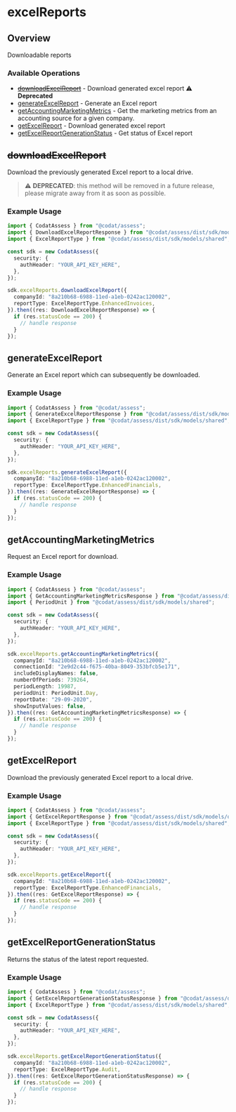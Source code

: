 # excelReports

## Overview

Downloadable reports

### Available Operations

* [~~downloadExcelReport~~](#downloadexcelreport) - Download generated excel report :warning: **Deprecated**
* [generateExcelReport](#generateexcelreport) - Generate an Excel report
* [getAccountingMarketingMetrics](#getaccountingmarketingmetrics) - Get the marketing metrics from an accounting source for a given company.
* [getExcelReport](#getexcelreport) - Download generated excel report
* [getExcelReportGenerationStatus](#getexcelreportgenerationstatus) - Get status of Excel report

## ~~downloadExcelReport~~

Download the previously generated Excel report to a local drive.

> :warning: **DEPRECATED**: this method will be removed in a future release, please migrate away from it as soon as possible.

### Example Usage

```typescript
import { CodatAssess } from "@codat/assess";
import { DownloadExcelReportResponse } from "@codat/assess/dist/sdk/models/operations";
import { ExcelReportType } from "@codat/assess/dist/sdk/models/shared";

const sdk = new CodatAssess({
  security: {
    authHeader: "YOUR_API_KEY_HERE",
  },
});

sdk.excelReports.downloadExcelReport({
  companyId: "8a210b68-6988-11ed-a1eb-0242ac120002",
  reportType: ExcelReportType.EnhancedInvoices,
}).then((res: DownloadExcelReportResponse) => {
  if (res.statusCode == 200) {
    // handle response
  }
});
```

## generateExcelReport

Generate an Excel report which can subsequently be downloaded.

### Example Usage

```typescript
import { CodatAssess } from "@codat/assess";
import { GenerateExcelReportResponse } from "@codat/assess/dist/sdk/models/operations";
import { ExcelReportType } from "@codat/assess/dist/sdk/models/shared";

const sdk = new CodatAssess({
  security: {
    authHeader: "YOUR_API_KEY_HERE",
  },
});

sdk.excelReports.generateExcelReport({
  companyId: "8a210b68-6988-11ed-a1eb-0242ac120002",
  reportType: ExcelReportType.EnhancedFinancials,
}).then((res: GenerateExcelReportResponse) => {
  if (res.statusCode == 200) {
    // handle response
  }
});
```

## getAccountingMarketingMetrics

Request an Excel report for download.

### Example Usage

```typescript
import { CodatAssess } from "@codat/assess";
import { GetAccountingMarketingMetricsResponse } from "@codat/assess/dist/sdk/models/operations";
import { PeriodUnit } from "@codat/assess/dist/sdk/models/shared";

const sdk = new CodatAssess({
  security: {
    authHeader: "YOUR_API_KEY_HERE",
  },
});

sdk.excelReports.getAccountingMarketingMetrics({
  companyId: "8a210b68-6988-11ed-a1eb-0242ac120002",
  connectionId: "2e9d2c44-f675-40ba-8049-353bfcb5e171",
  includeDisplayNames: false,
  numberOfPeriods: 739264,
  periodLength: 19987,
  periodUnit: PeriodUnit.Day,
  reportDate: "29-09-2020",
  showInputValues: false,
}).then((res: GetAccountingMarketingMetricsResponse) => {
  if (res.statusCode == 200) {
    // handle response
  }
});
```

## getExcelReport

Download the previously generated Excel report to a local drive.

### Example Usage

```typescript
import { CodatAssess } from "@codat/assess";
import { GetExcelReportResponse } from "@codat/assess/dist/sdk/models/operations";
import { ExcelReportType } from "@codat/assess/dist/sdk/models/shared";

const sdk = new CodatAssess({
  security: {
    authHeader: "YOUR_API_KEY_HERE",
  },
});

sdk.excelReports.getExcelReport({
  companyId: "8a210b68-6988-11ed-a1eb-0242ac120002",
  reportType: ExcelReportType.EnhancedFinancials,
}).then((res: GetExcelReportResponse) => {
  if (res.statusCode == 200) {
    // handle response
  }
});
```

## getExcelReportGenerationStatus

Returns the status of the latest report requested.

### Example Usage

```typescript
import { CodatAssess } from "@codat/assess";
import { GetExcelReportGenerationStatusResponse } from "@codat/assess/dist/sdk/models/operations";
import { ExcelReportType } from "@codat/assess/dist/sdk/models/shared";

const sdk = new CodatAssess({
  security: {
    authHeader: "YOUR_API_KEY_HERE",
  },
});

sdk.excelReports.getExcelReportGenerationStatus({
  companyId: "8a210b68-6988-11ed-a1eb-0242ac120002",
  reportType: ExcelReportType.Audit,
}).then((res: GetExcelReportGenerationStatusResponse) => {
  if (res.statusCode == 200) {
    // handle response
  }
});
```
